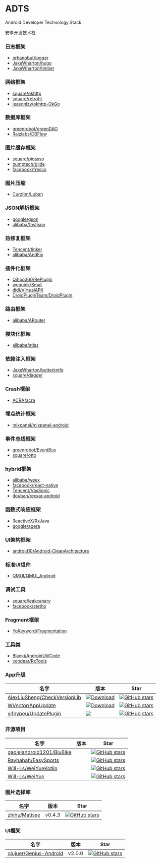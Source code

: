 # ADTS
Android Developer Technology Stack

安卓开发技术栈

### 日志框架
* [orhanobut/logger](https://github.com/orhanobut/logger)
* [JakeWharton/hugo](https://github.com/JakeWharton/hugo)
* [JakeWharton/timber](https://github.com/JakeWharton/timber)

### 网络框架
* [square/okhttp](https://github.com/square/okhttp)
* [square/retrofit](https://github.com/square/retrofit)
* [jeasonlzy/okhttp-OkGo](https://github.com/jeasonlzy/okhttp-OkGo)

### 数据库框架
* [greenrobot/greenDAO](https://github.com/greenrobot/greenDAO)
* [Raizlabs/DBFlow](https://github.com/Raizlabs/DBFlow)

### 图片缓存框架
* [square/picasso](https://github.com/square/picasso)
* [bumptech/glide](https://github.com/bumptech/glide)
* [facebook/fresco](https://github.com/facebook/fresco)

### 图片压缩
* [Curzibn/Luban](https://github.com/Curzibn/Luban)

### JSON解析框架
* [google/gson](https://github.com/google/gson)
* [alibaba/fastjson](https://github.com/alibaba/fastjson)

### 热修复框架
* [Tencent/tinker](https://github.com/Tencent/tinker)
* [alibaba/AndFix](https://github.com/alibaba/AndFix)

### 插件化框架
* [Qihoo360/RePlugin](https://github.com/Qihoo360/RePlugin)
* [wequick/Small](https://github.com/wequick/Small)
* [didi/VirtualAPK](https://github.com/didi/VirtualAPK)
* [DroidPluginTeam/DroidPlugin](https://github.com/DroidPluginTeam/DroidPlugin)

### 路由框架
* [alibaba/ARouter](https://github.com/alibaba/ARouter)

### 模块化框架
* [alibaba/atlas](https://github.com/alibaba/atlas)

### 依赖注入框架
* [JakeWharton/butterknife](https://github.com/JakeWharton/butterknife)
* [square/dagger](https://github.com/square/dagger)

### Crash框架
* [ACRA/acra](https://github.com/ACRA/acra)

### 埋点统计框架
* [mixpanel/mixpanel-android](https://github.com/mixpanel/mixpanel-android)

### 事件总线框架
* [greenrobot/EventBus](https://github.com/greenrobot/EventBus)
* [square/otto](https://github.com/square/otto)

### hybrid框架
* [alibaba/weex](https://github.com/alibaba/weex)
* [facebook/react-native](https://github.com/facebook/react-native)
* [Tencent/VasSonic](https://github.com/Tencent/VasSonic)
* [douban/rexxar-android](https://github.com/douban/rexxar-android)

### 函数式响应框架
* [ReactiveX/RxJava](https://github.com/ReactiveX/RxJava)
* [google/agera](https://github.com/google/agera)

### UI架构框架
* [android10/Android-CleanArchitecture](https://github.com/android10/Android-CleanArchitecture)

### 标准UI组件
* [QMUI/QMUI_Android](https://github.com/QMUI/QMUI_Android)

### 调试工具
* [square/leakcanary](https://github.com/square/leakcanary)
* [facebook/stetho](https://github.com/search?utf8=✓&q=stetho&type=)

### Fragment框架
* [YoKeyword/Fragmentation](https://github.com/YoKeyword/Fragmentation)

### 工具类
* [Blankj/AndroidUtilCode](https://github.com/Blankj/AndroidUtilCode)
* [vondear/RxTools](https://github.com/vondear/RxTools)

### App升级
|名字|版本|Star|
|--|--|--|
|[AlexLiuSheng/CheckVersionLib](https://github.com/AlexLiuSheng/CheckVersionLib)|[ ![Download](https://api.bintray.com/packages/zkxy/maven/VersionCheckLib/images/download.svg) ](https://bintray.com/zkxy/maven/VersionCheckLib/_latestVersion)|[![GitHub stars](https://img.shields.io/github/stars/AlexLiuSheng/CheckVersionLib.svg?style=plastic&label=Star) ](https://github.com/AlexLiuSheng/CheckVersionLib)|
|[WVector/AppUpdate](https://github.com/WVector/AppUpdate)|[![Download](https://api.bintray.com/packages/qianwen/maven/update-app/images/download.svg) ](https://bintray.com/qianwen/maven/update-app/_latestVersion)|[![GitHub stars](https://img.shields.io/github/stars/WVector/AppUpdate.svg?style=plastic&label=Star) ](https://github.com/WVector/AppUpdate)|
|[yjfnypeu/UpdatePlugin](https://github.com/yjfnypeu/UpdatePlugin)|[![](https://jitpack.io/v/yjfnypeu/UpdatePlugin.svg)](https://jitpack.io/#yjfnypeu/UpdatePlugin)|[![GitHub stars](https://img.shields.io/github/stars/yjfnypeu/UpdatePlugin.svg?style=plastic&label=Star) ](https://github.com/yjfnypeu/UpdatePlugin)|

### 开源项目
|名字|版本|Star|
|--|--|--|
|[gaoleiandroid1201/BiuBike](https://github.com/gaoleiandroid1201/BiuBike)||[![GitHub stars](https://img.shields.io/github/stars/gaoleiandroid1201/BiuBike.svg?style=plastic&label=Star) ](https://github.com/gaoleiandroid1201/BiuBike)|
|[Rayhahah/EasySports](https://github.com/Rayhahah/EasySports)||[![GitHub stars](https://img.shields.io/github/stars/Rayhahah/EasySports.svg?style=plastic&label=Star) ](https://github.com/Rayhahah/EasySports)|
|[Will-Ls/WeiYueKotlin](https://github.com/Will-Ls/WeiYueKotlin)||[![GitHub stars](https://img.shields.io/github/stars/Will-Ls/WeiYueKotlin.svg?style=plastic&label=Star) ](https://github.com/Will-Ls/WeiYueKotlin)|
|[Will-Ls/WeiYue](https://github.com/Will-Ls/WeiYue)||[![GitHub stars](https://img.shields.io/github/stars/Will-Ls/WeiYue.svg?style=plastic&label=Star) ](https://github.com/Will-Ls/WeiYue)|

### 图片选择库
|名字|版本|Star|
|--|--|--|
|[zhihu/Matisse](https://github.com/zhihu/Matisse)|v0.4.3|[![GitHub stars](https://img.shields.io/github/stars/zhihu/Matisse.svg?style=plastic&label=Star) ](https://github.com/zhihu/Matisse)|

### UI框架
|名字|版本|Star|
|--|--|--|
|[qiujuer/Genius-Android](https://github.com/qiujuer/Genius-Android)|v2.0.0|[![GitHub stars](https://img.shields.io/github/stars/qiujuer/Genius-Android.svg?style=plastic&label=Star) ](https://github.com/qiujuer/Genius-Android)|

